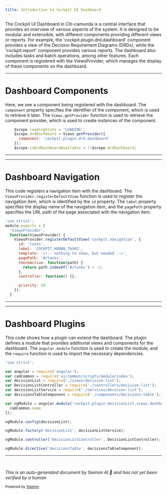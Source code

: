 ```yaml
---
title: Introduction to Cockpit UI Dashboard
---
```

The Cockpit UI Dashboard in Citi-camunda is a central interface that provides an overview of various aspects of the system. It is designed to be modular and extensible, with different components providing different views or reports. For example, the 'cockpit.plugin.drd.dashboard' component provides a view of the Decision Requirement Diagrams (DRDs), while the 'cockpit.report' component provides various reports. The dashboard also includes tasks and batch operations, among other features. Each component is registered with the ViewsProvider, which manages the display of these components on the dashboard.

<SwmSnippet path="/webapps/frontend/ui/cockpit/plugins/decisionList/app/views/dashboard/controllers/decision-list.js" line="30">

---

# Dashboard Components

Here, we see a component being registered with the dashboard. The `component` property specifies the identifier of the component, which is used to retrieve it later. The `Views.getProvider` function is used to retrieve the component provider, which is used to create instances of the component.

```javascript
    $scope.loadingState = 'LOADING';
    $scope.drdDashboard = Views.getProvider({
      component: 'cockpit.plugin.drd.dashboard'
    });
    $scope.isDrdDashboardAvailable = !!$scope.drdDashboard;
```

---

</SwmSnippet>

<SwmSnippet path="/webapps/frontend/ui/cockpit/plugins/base/app/views/dashboard/tasks.js" line="18">

---

# Dashboard Navigation

This code registers a navigation item with the dashboard. The `ViewsProvider.registerDefaultView` function is used to register the navigation item, which is identified by the `id` property. The `label` property specifies the display name of the navigation item, and the `pagePath` property specifies the URL path of the page associated with the navigation item.

```javascript
'use strict';
module.exports = [
  'ViewsProvider',
  function(ViewsProvider) {
    ViewsProvider.registerDefaultView('cockpit.navigation', {
      id: 'tasks',
      label: 'COCKPIT_HUMAN_TASKS',
      template: '<!-- nothing to show, but needed -->',
      pagePath: '#/tasks',
      checkActive: function(path) {
        return path.indexOf('#/tasks') > -1;
      },
      controller: function() {},

      priority: 20
    });
  }
```

---

</SwmSnippet>

<SwmSnippet path="/webapps/frontend/ui/cockpit/plugins/decisionList/app/views/dashboard/index.js" line="18">

---

# Dashboard Plugins

This code shows how a plugin can extend the dashboard. The plugin defines a module that provides additional views and components for the dashboard. The `angular.module` function is used to create the module, and the `require` function is used to import the necessary dependencies.

```javascript
'use strict';

var angular = require('angular');
var camCommon = require('ui/common/scripts/module/index');
var decisionList = require('./views/decision-list');
var DecisionListController = require('./controllers/decision-list');
var decisionListService = require('./services/decision-list');
var decisionsTableComponent = require('./components/decisions-table');

var ngModule = angular.module('cockpit.plugin.decisionList.views.dashboard', [
  camCommon.name
]);

ngModule.config(decisionList);

ngModule.factory('decisionList', decisionListService);

ngModule.controller('DecisionListController', DecisionListController);

ngModule.directive('decisionsTable', decisionsTableComponent);

```

---

</SwmSnippet>

&nbsp;

*This is an auto-generated document by Swimm AI 🌊 and has not yet been verified by a human*

<SwmMeta version="3.0.0" repo-id="Z2l0aHViJTNBJTNBQ2l0aS1jYW11bmRhJTNBJTNBZ2lsYWRuYXZvdA==" repo-name="Citi-camunda" doc-type="overview"><sup>Powered by [Swimm](/)</sup></SwmMeta>
